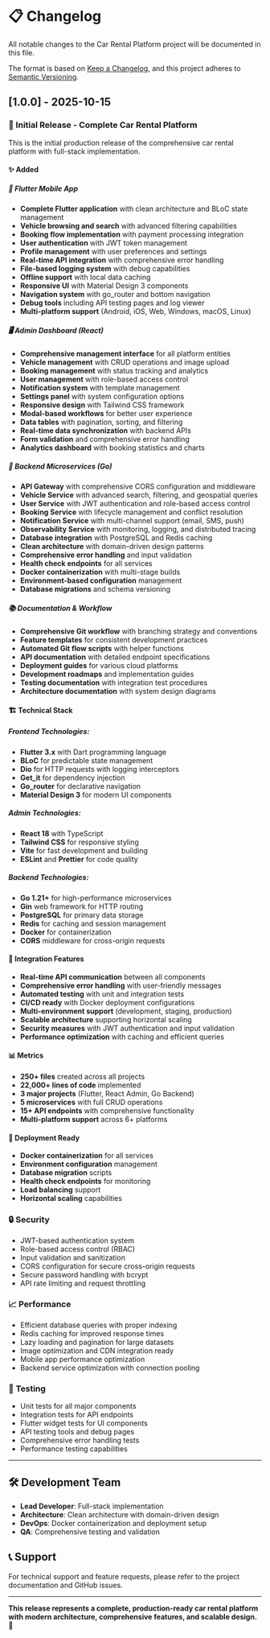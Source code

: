 # 📋 Changelog

All notable changes to the Car Rental Platform project will be documented in this file.

The format is based on [Keep a Changelog](https://keepachangelog.com/en/1.0.0/),
and this project adheres to [Semantic Versioning](https://semver.org/spec/v2.0.0.html).

## [1.0.0] - 2025-10-15

### 🎉 Initial Release - Complete Car Rental Platform

This is the initial production release of the comprehensive car rental platform with full-stack implementation.

#### ✨ Added

##### 📱 **Flutter Mobile App**
- **Complete Flutter application** with clean architecture and BLoC state management
- **Vehicle browsing and search** with advanced filtering capabilities
- **Booking flow implementation** with payment processing integration
- **User authentication** with JWT token management
- **Profile management** with user preferences and settings
- **Real-time API integration** with comprehensive error handling
- **File-based logging system** with debug capabilities
- **Offline support** with local data caching
- **Responsive UI** with Material Design 3 components
- **Navigation system** with go_router and bottom navigation
- **Debug tools** including API testing pages and log viewer
- **Multi-platform support** (Android, iOS, Web, Windows, macOS, Linux)

##### 🖥️ **Admin Dashboard (React)**
- **Comprehensive management interface** for all platform entities
- **Vehicle management** with CRUD operations and image upload
- **Booking management** with status tracking and analytics
- **User management** with role-based access control
- **Notification system** with template management
- **Settings panel** with system configuration options
- **Responsive design** with Tailwind CSS framework
- **Modal-based workflows** for better user experience
- **Data tables** with pagination, sorting, and filtering
- **Real-time data synchronization** with backend APIs
- **Form validation** and comprehensive error handling
- **Analytics dashboard** with booking statistics and charts

##### 🔧 **Backend Microservices (Go)**
- **API Gateway** with comprehensive CORS configuration and middleware
- **Vehicle Service** with advanced search, filtering, and geospatial queries
- **User Service** with JWT authentication and role-based access control
- **Booking Service** with lifecycle management and conflict resolution
- **Notification Service** with multi-channel support (email, SMS, push)
- **Observability Service** with monitoring, logging, and distributed tracing
- **Database integration** with PostgreSQL and Redis caching
- **Clean architecture** with domain-driven design patterns
- **Comprehensive error handling** and input validation
- **Health check endpoints** for all services
- **Docker containerization** with multi-stage builds
- **Environment-based configuration** management
- **Database migrations** and schema versioning

##### 📚 **Documentation & Workflow**
- **Comprehensive Git workflow** with branching strategy and conventions
- **Feature templates** for consistent development practices
- **Automated Git flow scripts** with helper functions
- **API documentation** with detailed endpoint specifications
- **Deployment guides** for various cloud platforms
- **Development roadmaps** and implementation guides
- **Testing documentation** with integration test procedures
- **Architecture documentation** with system design diagrams

#### 🏗️ **Technical Stack**

##### **Frontend Technologies:**
- **Flutter 3.x** with Dart programming language
- **BLoC** for predictable state management
- **Dio** for HTTP requests with logging interceptors
- **Get_it** for dependency injection
- **Go_router** for declarative navigation
- **Material Design 3** for modern UI components

##### **Admin Technologies:**
- **React 18** with TypeScript
- **Tailwind CSS** for responsive styling
- **Vite** for fast development and building
- **ESLint** and **Prettier** for code quality

##### **Backend Technologies:**
- **Go 1.21+** for high-performance microservices
- **Gin** web framework for HTTP routing
- **PostgreSQL** for primary data storage
- **Redis** for caching and session management
- **Docker** for containerization
- **CORS** middleware for cross-origin requests

#### 🔄 **Integration Features**
- **Real-time API communication** between all components
- **Comprehensive error handling** with user-friendly messages
- **Automated testing** with unit and integration tests
- **CI/CD ready** with Docker deployment configurations
- **Multi-environment support** (development, staging, production)
- **Scalable architecture** supporting horizontal scaling
- **Security measures** with JWT authentication and input validation
- **Performance optimization** with caching and efficient queries

#### 📊 **Metrics**
- **250+ files** created across all projects
- **22,000+ lines of code** implemented
- **3 major projects** (Flutter, React Admin, Go Backend)
- **5 microservices** with full CRUD operations
- **15+ API endpoints** with comprehensive functionality
- **Multi-platform support** across 6+ platforms

#### 🚀 **Deployment Ready**
- **Docker containerization** for all services
- **Environment configuration** management
- **Database migration** scripts
- **Health check endpoints** for monitoring
- **Load balancing** support
- **Horizontal scaling** capabilities

### 🔒 **Security**
- JWT-based authentication system
- Role-based access control (RBAC)
- Input validation and sanitization
- CORS configuration for secure cross-origin requests
- Secure password handling with bcrypt
- API rate limiting and request throttling

### 📈 **Performance**
- Efficient database queries with proper indexing
- Redis caching for improved response times
- Lazy loading and pagination for large datasets
- Image optimization and CDN integration ready
- Mobile app performance optimization
- Backend service optimization with connection pooling

### 🧪 **Testing**
- Unit tests for all major components
- Integration tests for API endpoints
- Flutter widget tests for UI components
- API testing tools and debug pages
- Comprehensive error handling tests
- Performance testing capabilities

---

## 🛠️ **Development Team**
- **Lead Developer**: Full-stack implementation
- **Architecture**: Clean architecture with domain-driven design
- **DevOps**: Docker containerization and deployment setup
- **QA**: Comprehensive testing and validation

## 📞 **Support**
For technical support and feature requests, please refer to the project documentation and GitHub issues.

---

**This release represents a complete, production-ready car rental platform with modern architecture, comprehensive features, and scalable design.** 🎉